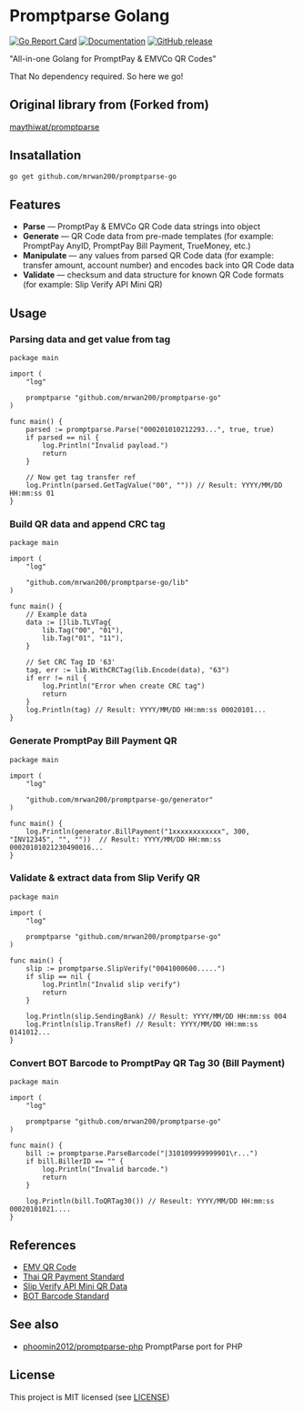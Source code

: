 # Promptparse Golang

[![Go Report Card](https://goreportcard.com/badge/github.com/mrwan200/promptparse-go)](https://goreportcard.com/report/github.com/mrwan200/promptparse-go)
[![Documentation](https://godoc.org/github.com/mrwan200/promptparse-go?status.svg)](http://godoc.org/github.com/mrwan200/promptparse-go)
[![GitHub release](https://img.shields.io/github/release/mrwan200/promptparse-go.svg)](https://github.com/mrwan200/promptparse-go/releases)

"All-in-one Golang for PromptPay & EMVCo QR Codes"

That No dependency required. So here we go!

## Original library from (Forked from)

[maythiwat/promptparse](https://github.com/maythiwat/promptparse)

## Insatallation
```sh
go get github.com/mrwan200/promptparse-go
```

## Features

- **Parse** &mdash; PromptPay & EMVCo QR Code data strings into object
- **Generate** &mdash; QR Code data from pre-made templates (for example: PromptPay AnyID, PromptPay Bill Payment, TrueMoney, etc.)
- **Manipulate** &mdash; any values from parsed QR Code data (for example: transfer amount, account number) and encodes back into QR Code data
- **Validate** &mdash; checksum and data structure for known QR Code formats (for example: Slip Verify API Mini QR)

## Usage

### Parsing data and get value from tag

```golang
package main

import (
    "log"

    promptparse "github.com/mrwan200/promptparse-go"
)

func main() {
    parsed := promptparse.Parse("000201010212293...", true, true)
    if parsed == nil {
        log.Println("Invalid payload.")
        return
    }

    // Now get tag transfer ref
    log.Println(parsed.GetTagValue("00", "")) // Result: YYYY/MM/DD HH:mm:ss 01
}
```

### Build QR data and append CRC tag

```golang
package main

import (
	"log"

	"github.com/mrwan200/promptparse-go/lib"
)

func main() {
	// Example data
	data := []lib.TLVTag{
		lib.Tag("00", "01"),
		lib.Tag("01", "11"),
	}

	// Set CRC Tag ID '63'
	tag, err := lib.WithCRCTag(lib.Encode(data), "63")
	if err != nil {
		log.Println("Error when create CRC tag")
        return
	}
	log.Println(tag) // Result: YYYY/MM/DD HH:mm:ss 00020101...
}
```

### Generate PromptPay Bill Payment QR

```golang
package main

import (
	"log"

	"github.com/mrwan200/promptparse-go/generator"
)

func main() {
	log.Println(generator.BillPayment("1xxxxxxxxxxxx", 300, "INV12345", "", ""))  // Result: YYYY/MM/DD HH:mm:ss 00020101021230490016...
}
```

### Validate & extract data from Slip Verify QR

```golang
package main

import (
	"log"

	promptparse "github.com/mrwan200/promptparse-go"
)

func main() {
	slip := promptparse.SlipVerify("0041000600.....")
	if slip == nil {
		log.Println("Invalid slip verify")
		return
	}

	log.Println(slip.SendingBank) // Result: YYYY/MM/DD HH:mm:ss 004
	log.Println(slip.TransRef) // Result: YYYY/MM/DD HH:mm:ss 0141012...
}
```

### Convert BOT Barcode to PromptPay QR Tag 30 (Bill Payment)

```golang
package main

import (
	"log"

	promptparse "github.com/mrwan200/promptparse-go"
)

func main() {
	bill := promptparse.ParseBarcode("|310109999999901\r...")
	if bill.BillerID == "" {
		log.Println("Invalid barcode.")
		return
	}

	log.Println(bill.ToQRTag30()) // Reseult: YYYY/MM/DD HH:mm:ss  00020101021....
}
```

## References
- [EMV QR Code](https://www.emvco.com/emv-technologies/qrcodes/)
- [Thai QR Payment Standard](https://www.bot.or.th/content/dam/bot/fipcs/documents/FPG/2562/ThaiPDF/25620084.pdf)
- [Slip Verify API Mini QR Data](https://developer.scb/assets/documents/documentation/qr-payment/extracting-data-from-mini-qr.pdf)
- [BOT Barcode Standard](https://www.bot.or.th/content/dam/bot/documents/th/our-roles/payment-systems/about-payment-systems/Std_Barcode.pdf)

## See also
- [phoomin2012/promptparse-php](https://github.com/phoomin2012/promptparse-php) PromptParse port for PHP


## License
This project is MIT licensed (see [LICENSE](LICENSE))